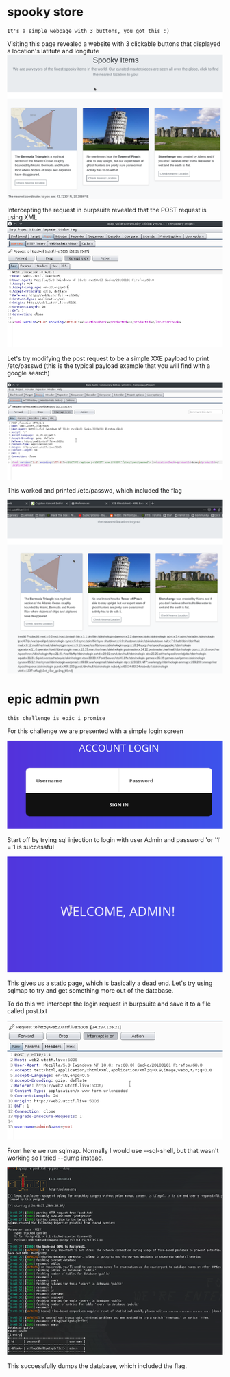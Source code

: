 # spooky store
```
It's a simple webpage with 3 buttons, you got this :)
```
Visiting this page revealed a website with 3 clickable buttons that displayed a location's latitute and longitute
![Page](/utctf2020/img/xxe1.png)

Intercepting the request in burpsuite revealed that the POST request is using XML
![POST Request](/utctf2020/img/xxe2.png)

Let's try modifying the post request to be a simple XXE payload to print /etc/passwd (this is the typical payload example that you will find with a google search)


![XXE](/utctf2020/img/xxe3.png)

This worked and printed /etc/passwd, which included the flag

![FLAG](/utctf2020/img/xxe4.png)


# epic admin pwn
```
this challenge is epic i promise
```
For this challenge we are presented with a simple login screen

![Login](/utctf2020/img/sqli1.png)

Start off by trying sql injection to login with user Admin and password 'or '1' ='1 is successful

![Login](/utctf2020/img/sqli2.png)

This gives us a static page, which is basically a dead end. Let's try using sqlmap to try and get something more out of the database.

To do this we intercept the login request in burpsuite and save it to a file called post.txt

![Login](/utctf2020/img/sqli3.png)

From here we run sqlmap. Normally I would use --sql-shell, but that wasn't working so I tried --dump instead.

![Login](/utctf2020/img/sqli4.png)

This successfully dumps the database, which included the flag.
